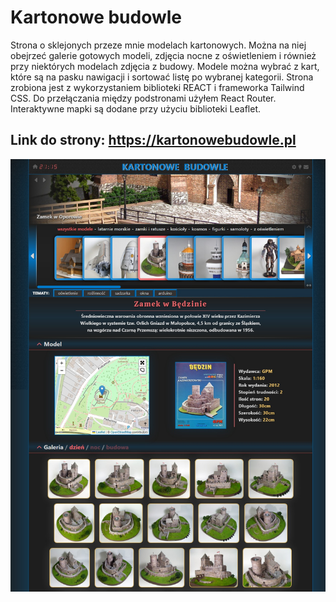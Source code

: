 # Kartonowe budowle
Strona o sklejonych przeze mnie modelach kartonowych. Można na niej obejrzeć galerie gotowych modeli, zdjęcia nocne z oświetleniem i również przy niektórych modelach zdjęcia z budowy.
Modele można wybrać z kart, które są na pasku nawigacji i sortować listę po wybranej kategorii.
Strona zrobiona jest z wykorzystaniem biblioteki REACT i frameworka Tailwind CSS.
Do przełączania między podstronami użyłem React Router. Interaktywne mapki są dodane przy użyciu biblioteki Leaflet.

## Link do strony: https://kartonowebudowle.pl

![screenshot](screenshot.jpeg)
